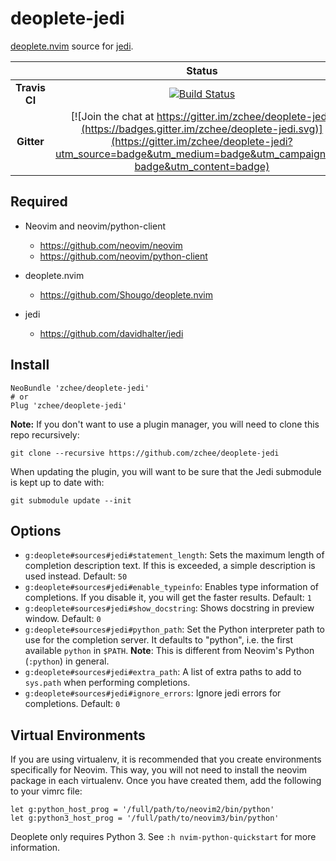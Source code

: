 # deoplete-jedi


[deoplete.nvim](https://github.com/Shougo/deoplete.nvim) source for [jedi](https://github.com/davidhalter/jedi).

|| **Status** |
|:---:|:---:|
| **Travis CI** |[![Build Status](https://travis-ci.org/zchee/deoplete-jedi.svg?branch=master)](https://travis-ci.org/zchee/deoplete-jedi)|
| **Gitter** |[![Join the chat at https://gitter.im/zchee/deoplete-jedi](https://badges.gitter.im/zchee/deoplete-jedi.svg)](https://gitter.im/zchee/deoplete-jedi?utm_source=badge&utm_medium=badge&utm_campaign=pr-badge&utm_content=badge)|


## Required

- Neovim and neovim/python-client
  - https://github.com/neovim/neovim
  - https://github.com/neovim/python-client

- deoplete.nvim
  - https://github.com/Shougo/deoplete.nvim

- jedi
  - https://github.com/davidhalter/jedi


## Install

```vim
NeoBundle 'zchee/deoplete-jedi'
# or
Plug 'zchee/deoplete-jedi'
```

**Note:** If you don't want to use a plugin manager, you will need to clone
this repo recursively:

```
git clone --recursive https://github.com/zchee/deoplete-jedi
```

When updating the plugin, you will want to be sure that the Jedi submodule is
kept up to date with:

```
git submodule update --init
```


## Options

- `g:deoplete#sources#jedi#statement_length`: Sets the maximum length of
  completion description text.  If this is exceeded, a simple description is
  used instead.
  Default: `50`
- `g:deoplete#sources#jedi#enable_typeinfo`: Enables type information of
  completions.  If you disable it, you will get the faster results.
  Default: `1`
- `g:deoplete#sources#jedi#show_docstring`: Shows docstring in preview window.
  Default: `0`
- `g:deoplete#sources#jedi#python_path`: Set the Python interpreter path to use
  for the completion server.  It defaults to "python", i.e. the first
  available `python` in `$PATH`.
  **Note**: This is different from Neovim's Python (`:python`) in general.
- `g:deoplete#sources#jedi#extra_path`: A list of extra paths to add to
  `sys.path` when performing completions.
- `g:deoplete#sources#jedi#ignore_errors`: Ignore jedi errors for completions.
  Default: `0`


## Virtual Environments

If you are using virtualenv, it is recommended that you create environments
specifically for Neovim.  This way, you will not need to install the neovim
package in each virtualenv.  Once you have created them, add the following to
your vimrc file:

```vim
let g:python_host_prog = '/full/path/to/neovim2/bin/python'
let g:python3_host_prog = '/full/path/to/neovim3/bin/python'
```

Deoplete only requires Python 3.  See `:h nvim-python-quickstart` for more
information.
